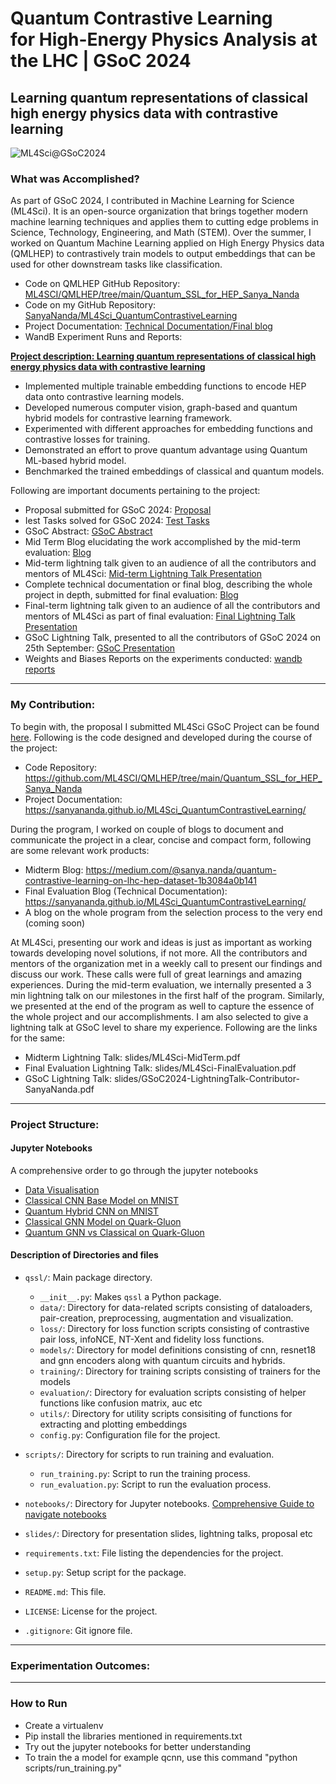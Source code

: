 # Quantum Contrastive Learning<br>for High-Energy Physics Analysis at the LHC | GSoC 2024
## Learning quantum representations of classical high energy physics data with contrastive learning


![ML4Sci@GSoC2024](https://miro.medium.com/v2/resize:fit:1100/format:webp/0*8KAp7eW2atsaRwdS.jpeg)

</hr>

### What was Accomplished?
As part of GSoC 2024, I contributed in Machine Learning for Science (ML4Sci). It is an open-source organization that brings together modern machine learning techniques and applies them to cutting edge problems in Science, Technology, Engineering, and Math (STEM). Over the summer, I worked on Quantum Machine Learning applied on High Energy Physics data (QMLHEP) to contrastively train models to output embeddings that can be used for other downstream tasks like classification.

- Code on QMLHEP GitHub Repository: [ML4SCI/QMLHEP/tree/main/Quantum_SSL_for_HEP_Sanya_Nanda](https://github.com/ML4SCI/QMLHEP/tree/main/Quantum_SSL_for_HEP_Sanya_Nanda)
- Code on my GitHub Repository: [SanyaNanda/ML4Sci_QuantumContrastiveLearning](https://github.com/SanyaNanda/ML4Sci_QuantumContrastiveLearning)
- Project Documentation: [Technical Documentation/Final blog](https://sanyananda.github.io/ML4Sci_QuantumContrastiveLearning/)
- WandB Experiment Runs and Reports: 


<b>[Project description: Learning quantum representations of classical high energy physics data with contrastive learning](https://ml4sci.org/gsoc/2024/proposal_QMLHEP3.html)</b>
- Implemented multiple trainable embedding functions to encode HEP data onto contrastive learning models.
- Developed numerous computer vision, graph-based and quantum hybrid models for contrastive learning framework.
- Experimented with different approaches for embedding functions and contrastive losses for training.
- Demonstrated an effort to prove quantum advantage using Quantum ML-based hybrid model.
- Benchmarked the trained embeddings of classical and quantum models.

Following are important documents pertaining to the project:
- Proposal submitted for GSoC 2024: [Proposal](slides/sanya-ml4sci-proposal.pdf)
- Iest Tasks solved for GSoC 2024: [Test Tasks](https://github.com/SanyaNanda/ML4Sci-QMLHEP-2024)
- GSoC Abstract: [GSoC Abstract](https://summerofcode.withgoogle.com/programs/2024/projects/IDScJm9Z)
- Mid Term Blog elucidating the work accomplished by the mid-term evaluation: [Blog](https://medium.com/@sanya.nanda/quantum-contrastive-learning-on-lhc-hep-dataset-1b3084a0b141)
- Mid-term lightning talk given to an audience of all the contributors and mentors of ML4Sci: [Mid-term Lightning Talk Presentation](slides/ML4Sci-MidTerm.pdf)
- Complete technical documentation or final blog, describing the whole project in depth, submitted for final evaluation: [Blog](https://sanyananda.github.io/ML4Sci_QuantumContrastiveLearning/)
- Final-term lightning talk given to an audience of all the contributors and mentors of ML4Sci as part of final evaluation: [Final Lightning Talk Presentation](slides/ML4Sci-FinalEvaluation.pdf)
- GSoC Lightning Talk, presented to all the contributors of GSoC 2024 on 25th September: [GSoC Presentation](slides/GSoC2024-LightningTalk-Contributor-SanyaNanda.pdf)
- Weights and Biases Reports on the experiments conducted: [wandb reports]()


<hr>

### My Contribution:
To begin with, the proposal I submitted ML4Sci GSoC Project can be found [here](slides/sanya-ml4sci-proposal.pdf).
Following is the code designed and developed during the course of the project:

- Code Repository: https://github.com/ML4SCI/QMLHEP/tree/main/Quantum_SSL_for_HEP_Sanya_Nanda
- Project Documentation: https://sanyananda.github.io/ML4Sci_QuantumContrastiveLearning/

During the program, I worked on couple of blogs to document and communicate the project in a clear, concise and compact form, following are some relevant work products:
- Midterm Blog: https://medium.com/@sanya.nanda/quantum-contrastive-learning-on-lhc-hep-dataset-1b3084a0b141
- Final Evaluation Blog (Technical Documentation): https://sanyananda.github.io/ML4Sci_QuantumContrastiveLearning/
- A blog on the whole program from the selection process to the very end (coming soon)

At ML4Sci, presenting our work and ideas is just as important as working towards developing novel solutions, if not more. All the contributors and mentors of the organization met in a weekly call to present our findings and discuss our work. These calls were full of great learnings and amazing experiences. During the mid-term evaluation, we internally presented a 3 min lightning talk on our milestones in the first half of the program. Similarly, we presented at the end of the program as well to capture the essence of the whole project and our accomplishments. I am also selected to give a lightning talk at GSoC level to share my experience. Following are the links for the same:
- Midterm Lightning Talk: slides/ML4Sci-MidTerm.pdf
- Final Evaluation Lightning Talk: slides/ML4Sci-FinalEvaluation.pdf
- GSoC Lightning Talk: slides/GSoC2024-LightningTalk-Contributor-SanyaNanda.pdf

<hr>

### Project Structure:


#### Jupyter Notebooks
A comprehensive order to go through the jupyter notebooks
- [Data Visualisation](notebooks/Experiment_MNIST_0_1/1_data_loading_visualization.ipynb)
- [Classical CNN Base Model on MNIST](notebooks/Experiment_MNIST_0_1/2_classical_base_model_mnist.ipynb)
- [Quantum Hybrid CNN on MNIST](notebooks/Experiment_MNIST_0_1/3_hybrid_base_model_mnist.ipynb)
- [Classical GNN Model on Quark-Gluon]()
- [Quantum GNN vs Classical on Quark-Gluon]()


#### Description of Directories and files

- `qssl/`: Main package directory.
  - `__init__.py`: Makes `qssl` a Python package.
  - `data/`: Directory for data-related scripts consisting of dataloaders, pair-creation, preprocessing, augmentation and visualization.
  - `loss/`: Directory for loss function scripts consisting of contrastive pair loss, infoNCE, NT-Xent and fidelity loss functions.
  - `models/`: Directory for model definitions consisting of cnn, resnet18 and gnn encoders along with quantum circuits and hybrids.
  - `training/`: Directory for training scripts consisting of trainers for the models
  - `evaluation/`: Directory for evaluation scripts consisting of helper functions like confusion matrix, auc etc
  - `utils/`: Directory for utility scripts consisiting of functions for extracting and plotting embeddings
  - `config.py`: Configuration file for the project.

- `scripts/`: Directory for scripts to run training and evaluation.
  - `run_training.py`: Script to run the training process.
  - `run_evaluation.py`: Script to run the evaluation process.

- `notebooks/`: Directory for Jupyter notebooks. [Comprehensive Guide to navigate notebooks](#Jupyter-Notebooks)
- `slides/`: Directory for presentation slides, lightning talks, proposal etc
- `requirements.txt`: File listing the dependencies for the project.
- `setup.py`: Setup script for the package.
- `README.md`: This file.
- `LICENSE`: License for the project.
- `.gitignore`: Git ignore file.

<hr>

### Experimentation Outcomes:

<hr>

### How to Run
- Create a virtualenv
- Pip install the libraries mentioned in requirements.txt
- Try out the jupyter notebooks for better understanding
- To train the a model for example qcnn, use this command "python scripts/run_training.py"